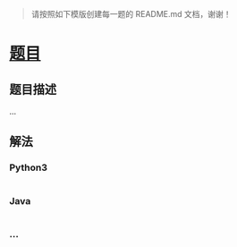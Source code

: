 > 请按照如下模版创建每一题的 README.md 文档，谢谢！

# [题目](这里是题目链接，如：https://leetcode-cn.com/problems/is-unique-lcci/)

## 题目描述
...


## 解法
### Python3
```python

```

### Java
```java

```

### ...
```

```